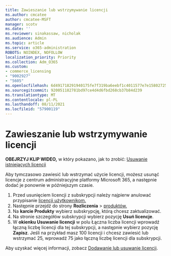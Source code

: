 ```yaml
---
title: Zawieszanie lub wstrzymywanie licencji
ms.author: cmcatee
author: cmcatee-MSFT
manager: scotv
ms.date: ''
ms.reviewer: sinakassaw, nicholak
ms.audience: Admin
ms.topic: article
ms.service: o365-administration
ROBOTS: NOINDEX, NOFOLLOW
localization_priority: Priority
ms.collection: Adm_O365
ms.custom:
- commerce_licensing
- "9002927"
- "5605"
ms.openlocfilehash: 6d491718291940175fe7f319ba6eebf1c4011577e7e15802725a3c5baa77db25
ms.sourcegitcommit: 920051182781bd97ce4d4d6fbd268cb37b84d239
ms.translationtype: MT
ms.contentlocale: pl-PL
ms.lasthandoff: 08/11/2021
ms.locfileid: "57900119"
---
```

# <a name="suspend-or-pause-licenses"></a>Zawieszanie lub wstrzymywanie licencji

**OBEJRZYJ KLIP WIDEO,** w który pokazano, jak to zrobić: [Usuwanie istniejących licencji](https://go.microsoft.com/fwlink/p/?linkid=2154938)

Aby tymczasowo zawiesić lub wstrzymać użycie licencji, możesz usunąć licencje z centrum administracyjne platformy Microsoft 365, a następnie dodać je ponownie w późniejszym czasie.

1. Przed usunięciem licencji z subskrypcji należy najpierw anulować przypisanie [licencji użytkownikom.](https://docs.microsoft.com/microsoft-365/admin/manage/remove-licenses-from-users)
2. Następnie przejdź do strony **Rozliczenia**  >  [produktów.](https://go.microsoft.com/fwlink/p/?linkid=842054)
3. Na **karcie Produkty** wybierz subskrypcję, którą chcesz zaktualizować.
4. Na stronie szczegółów subskrypcji wybierz pozycję **Usuń licencje**.
5. W **okienku Usuwanie licencji**  w polu Łączna liczba licencji wprowadź łączną liczbę licencji dla tej subskrypcji, a następnie wybierz pozycję **Zapisz**. Jeśli na przykład masz 100 licencji i chcesz zawiesić lub wstrzymać 25, wprowadź 75 jako łączną liczbę licencji dla subskrypcji.

Aby uzyskać więcej informacji, zobacz [Dodawanie lub usuwanie licencji](https://docs.microsoft.com/microsoft-365/commerce/licenses/buy-licenses).